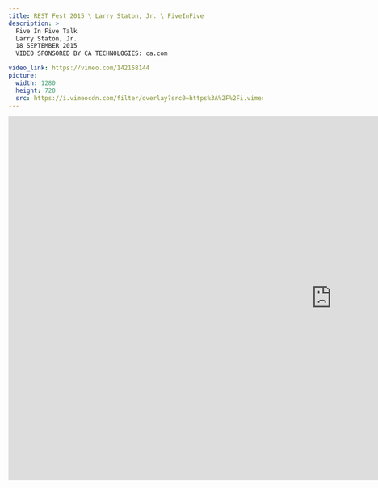 ```yaml
---
title: REST Fest 2015 \ Larry Staton, Jr. \ FiveInFive
description: >
  Five In Five Talk
  Larry Staton, Jr.
  18 SEPTEMBER 2015
  VIDEO SPONSORED BY CA TECHNOLOGIES: ca.com

video_link: https://vimeo.com/142158144
picture:
  width: 1280
  height: 720
  src: https://i.vimeocdn.com/filter/overlay?src0=https%3A%2F%2Fi.vimeocdn.com%2Fvideo%2F539369530_1280x720.jpg&src1=http%3A%2F%2Ff.vimeocdn.com%2Fp%2Fimages%2Fcrawler_play.png
---
```

<iframe src="https://player.vimeo.com/video/142158144?title=0&byline=0&portrait=0&badge=0&autopause=0&player_id=0" width="1280" height="720" frameborder="0" title="REST Fest 2015 \ Larry Staton, Jr. \ FiveInFive" webkitallowfullscreen mozallowfullscreen allowfullscreen></iframe>